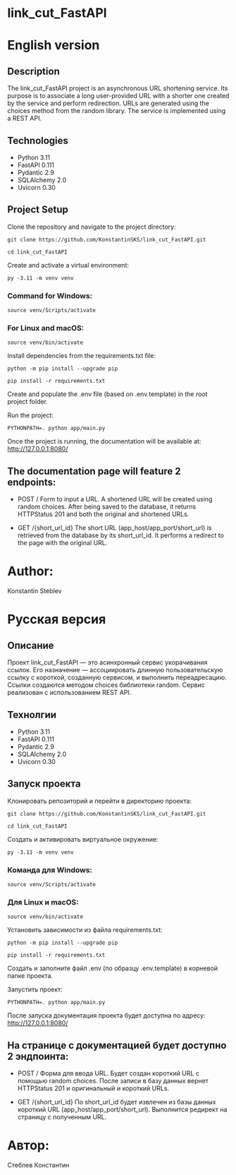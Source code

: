 # link_cut_FastAPI

# English version

## Description
The link_cut_FastAPI project is an asynchronous URL shortening service. Its purpose is to associate a long user-provided URL with a shorter one created by the service and perform redirection. URLs are generated using the choices method from the random library. The service is implemented using a REST API.

## Technologies
- Python 3.11
- FastAPI 0.111
- Pydantic 2.9
- SQLAlchemy 2.0
- Uvicorn 0.30

## Project Setup
Clone the repository and navigate to the project directory:
```
git clone https://github.com/KonstantinSKS/link_cut_FastAPI.git
```
```
cd link_cut_FastAPI
```
Create and activate a virtual environment:
```
py -3.11 -m venv venv
```
### Command for Windows:
```
source venv/Scripts/activate
```
### For Linux and macOS:
```
source venv/bin/activate
```
Install dependencies from the requirements.txt file:
```
python -m pip install --upgrade pip
```
```
pip install -r requirements.txt
```
Create and populate the .env file (based on .env.template) in the root project folder.

Run the project:
```
PYTHONPATH=. python app/main.py
```
Once the project is running, the documentation will be available at: http://127.0.0.1:8080/

## The documentation page will feature 2 endpoints:

- POST / Form to input a URL. A shortened URL will be created using random choices. After being saved to the database, it returns HTTPStatus 201 and both the original and shortened URLs.

- GET /{short_url_id} The short URL (app_host/app_port/short_url) is retrieved from the database by its short_url_id. It performs a redirect to the page with the original URL.

# Author:
Konstantin Steblev


# Русская версия

## Описание
Проект link_cut_FastAPI — это асинхронный сервис укорачивания ссылок. Его назначение — ассоциировать длинную пользовательскую ссылку с короткой, созданную сервисом, и выполнить переадресацию.
Ссылки создаются методом choices библиотеки random. Сервис реализован с использованием REST API.

## Технолгии
- Python 3.11
- FastAPI 0.111
- Pydantic 2.9
- SQLAlchemy 2.0
- Uvicorn 0.30

## Запуск проекта
Клонировать репозиторий и перейти в директорию проекта:
```
git clone https://github.com/KonstantinSKS/link_cut_FastAPI.git
```
```
cd link_cut_FastAPI
```
Cоздать и активировать виртуальное окружение:
```
py -3.11 -m venv venv
```
### Команда для Windows:
```
source venv/Scripts/activate
```
### Для Linux и macOS:
```
source venv/bin/activate
```
Установить зависимости из файла requirements.txt:
```
python -m pip install --upgrade pip
```
```
pip install -r requirements.txt
```
Создать и заполните файл .env (по образцу .env.template) в корневой папке проекта.

Запустить проект:
```
PYTHONPATH=. python app/main.py
```
После запуска документация проекта будет доступна по адресу: http://127.0.0.1:8080/

## На странице с документацией будет доступно 2 эндпоинта:

- POST /
Форма для ввода URL.
Будет создан короткий URL с помощью random choices.
После записи в базу данных вернет HTTPStatus 201 и оригинальный и короткий URLs.

- GET /{short_url_id}
По short_url_id будет извлечен из базы данных короткий URL (app_host/app_port/short_url).
Выполнится редирект на страницу c полученным URL.

# Автор: 
Стеблев Константин
